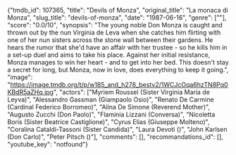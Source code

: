 {"tmdb_id": 107365, "title": "Devils of Monza", "original_title": "La monaca di Monza", "slug_title": "devils-of-monza", "date": "1987-06-16", "genre": [""], "score": "0.0/10", "synopsis": "The young noble Don Monza is caught and thrown out by the nun Virginia de Leva when she catches him flirting with one of her nun sisters across the stone wall between their gardens. He hears the rumor that she'd have an affair with her trustee - so he kills him in a set-up duel and aims to take his place. Against her initial resistance, Monza manages to win her heart - and to get into her bed. This doesn't stay a secret for long, but Monza, now in love, does everything to keep it going.", "image": "https://image.tmdb.org/t/p/w185_and_h278_bestv2/1WCJcOqa6hzTN8Pq0KBdR5aZHq.jpg", "actors": ["Myriem Roussel (Sister Virginia Maria de Leyva)", "Alessandro Gassman (Giampaolo Osio)", "Renato De Carmine (Cardinal Federico Borromeo)", "Alina De Simone (Reverend Mother)", "Augusto Zucchi (Don Paolo)", "Flaminia Lizzani (Conversa)", "Nicoletta Boris (Sister Beatrice Castiglione)", "Cyrus Elias (Giuseppe Molteno)", "Coralina Cataldi-Tassoni (Sister Candida)", "Laura Devoti ()", "John Karlsen (Don Carlo)", "Peter Pitsch ()"], "comments": [], "recommandations_id": [], "youtube_key": "notfound"}